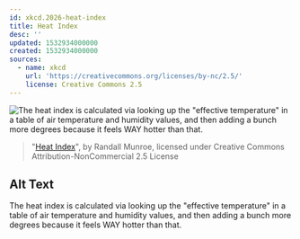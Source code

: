 ```yaml
---
id: xkcd.2026-heat-index
title: Heat Index
desc: ''
updated: 1532934000000
created: 1532934000000
sources:
  - name: xkcd
    url: 'https://creativecommons.org/licenses/by-nc/2.5/'
    license: Creative Commons 2.5
---
```

![The heat index is calculated via looking up the "effective temperature" in a table of air temperature and humidity values, and then adding a bunch more degrees because it feels WAY hotter than that.](https://imgs.xkcd.com/comics/heat_index.png)
> "[Heat Index](https://xkcd.com/2026/)", by Randall Munroe, licensed under Creative Commons Attribution-NonCommercial 2.5 License

## Alt Text
The heat index is calculated via looking up the "effective temperature" in a table of air temperature and humidity values, and then adding a bunch more degrees because it feels WAY hotter than that.
